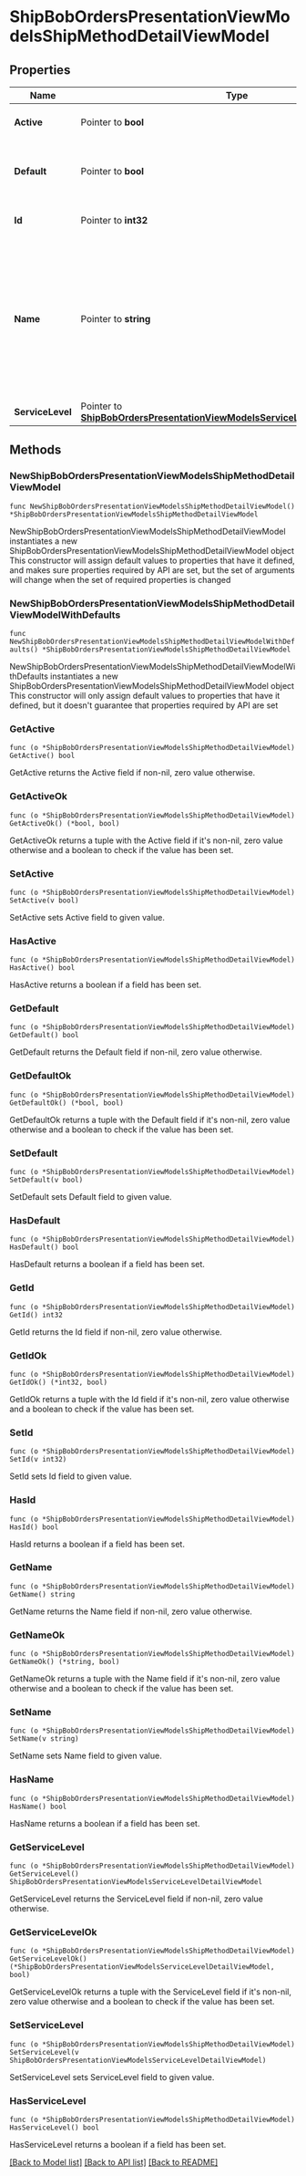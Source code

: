 # ShipBobOrdersPresentationViewModelsShipMethodDetailViewModel

## Properties

Name | Type | Description | Notes
------------ | ------------- | ------------- | -------------
**Active** | Pointer to **bool** | Indicates if the shipping method is active | [optional] 
**Default** | Pointer to **bool** | Indicates the shipping method is a ShipBob default shipping method. | [optional] 
**Id** | Pointer to **int32** | Unique id for shipping method. | [optional] 
**Name** | Pointer to **string** | Name of the ship method as selected by the merchant and saved in ShipBobâs database (i.e. âgroundâ). Corresponds to the shipping_method field in the Orders API. | [optional] 
**ServiceLevel** | Pointer to [**ShipBobOrdersPresentationViewModelsServiceLevelDetailViewModel**](ShipBob.Orders.Presentation.ViewModels.ServiceLevelDetailViewModel.md) |  | [optional] 

## Methods

### NewShipBobOrdersPresentationViewModelsShipMethodDetailViewModel

`func NewShipBobOrdersPresentationViewModelsShipMethodDetailViewModel() *ShipBobOrdersPresentationViewModelsShipMethodDetailViewModel`

NewShipBobOrdersPresentationViewModelsShipMethodDetailViewModel instantiates a new ShipBobOrdersPresentationViewModelsShipMethodDetailViewModel object
This constructor will assign default values to properties that have it defined,
and makes sure properties required by API are set, but the set of arguments
will change when the set of required properties is changed

### NewShipBobOrdersPresentationViewModelsShipMethodDetailViewModelWithDefaults

`func NewShipBobOrdersPresentationViewModelsShipMethodDetailViewModelWithDefaults() *ShipBobOrdersPresentationViewModelsShipMethodDetailViewModel`

NewShipBobOrdersPresentationViewModelsShipMethodDetailViewModelWithDefaults instantiates a new ShipBobOrdersPresentationViewModelsShipMethodDetailViewModel object
This constructor will only assign default values to properties that have it defined,
but it doesn't guarantee that properties required by API are set

### GetActive

`func (o *ShipBobOrdersPresentationViewModelsShipMethodDetailViewModel) GetActive() bool`

GetActive returns the Active field if non-nil, zero value otherwise.

### GetActiveOk

`func (o *ShipBobOrdersPresentationViewModelsShipMethodDetailViewModel) GetActiveOk() (*bool, bool)`

GetActiveOk returns a tuple with the Active field if it's non-nil, zero value otherwise
and a boolean to check if the value has been set.

### SetActive

`func (o *ShipBobOrdersPresentationViewModelsShipMethodDetailViewModel) SetActive(v bool)`

SetActive sets Active field to given value.

### HasActive

`func (o *ShipBobOrdersPresentationViewModelsShipMethodDetailViewModel) HasActive() bool`

HasActive returns a boolean if a field has been set.

### GetDefault

`func (o *ShipBobOrdersPresentationViewModelsShipMethodDetailViewModel) GetDefault() bool`

GetDefault returns the Default field if non-nil, zero value otherwise.

### GetDefaultOk

`func (o *ShipBobOrdersPresentationViewModelsShipMethodDetailViewModel) GetDefaultOk() (*bool, bool)`

GetDefaultOk returns a tuple with the Default field if it's non-nil, zero value otherwise
and a boolean to check if the value has been set.

### SetDefault

`func (o *ShipBobOrdersPresentationViewModelsShipMethodDetailViewModel) SetDefault(v bool)`

SetDefault sets Default field to given value.

### HasDefault

`func (o *ShipBobOrdersPresentationViewModelsShipMethodDetailViewModel) HasDefault() bool`

HasDefault returns a boolean if a field has been set.

### GetId

`func (o *ShipBobOrdersPresentationViewModelsShipMethodDetailViewModel) GetId() int32`

GetId returns the Id field if non-nil, zero value otherwise.

### GetIdOk

`func (o *ShipBobOrdersPresentationViewModelsShipMethodDetailViewModel) GetIdOk() (*int32, bool)`

GetIdOk returns a tuple with the Id field if it's non-nil, zero value otherwise
and a boolean to check if the value has been set.

### SetId

`func (o *ShipBobOrdersPresentationViewModelsShipMethodDetailViewModel) SetId(v int32)`

SetId sets Id field to given value.

### HasId

`func (o *ShipBobOrdersPresentationViewModelsShipMethodDetailViewModel) HasId() bool`

HasId returns a boolean if a field has been set.

### GetName

`func (o *ShipBobOrdersPresentationViewModelsShipMethodDetailViewModel) GetName() string`

GetName returns the Name field if non-nil, zero value otherwise.

### GetNameOk

`func (o *ShipBobOrdersPresentationViewModelsShipMethodDetailViewModel) GetNameOk() (*string, bool)`

GetNameOk returns a tuple with the Name field if it's non-nil, zero value otherwise
and a boolean to check if the value has been set.

### SetName

`func (o *ShipBobOrdersPresentationViewModelsShipMethodDetailViewModel) SetName(v string)`

SetName sets Name field to given value.

### HasName

`func (o *ShipBobOrdersPresentationViewModelsShipMethodDetailViewModel) HasName() bool`

HasName returns a boolean if a field has been set.

### GetServiceLevel

`func (o *ShipBobOrdersPresentationViewModelsShipMethodDetailViewModel) GetServiceLevel() ShipBobOrdersPresentationViewModelsServiceLevelDetailViewModel`

GetServiceLevel returns the ServiceLevel field if non-nil, zero value otherwise.

### GetServiceLevelOk

`func (o *ShipBobOrdersPresentationViewModelsShipMethodDetailViewModel) GetServiceLevelOk() (*ShipBobOrdersPresentationViewModelsServiceLevelDetailViewModel, bool)`

GetServiceLevelOk returns a tuple with the ServiceLevel field if it's non-nil, zero value otherwise
and a boolean to check if the value has been set.

### SetServiceLevel

`func (o *ShipBobOrdersPresentationViewModelsShipMethodDetailViewModel) SetServiceLevel(v ShipBobOrdersPresentationViewModelsServiceLevelDetailViewModel)`

SetServiceLevel sets ServiceLevel field to given value.

### HasServiceLevel

`func (o *ShipBobOrdersPresentationViewModelsShipMethodDetailViewModel) HasServiceLevel() bool`

HasServiceLevel returns a boolean if a field has been set.


[[Back to Model list]](../README.md#documentation-for-models) [[Back to API list]](../README.md#documentation-for-api-endpoints) [[Back to README]](../README.md)


